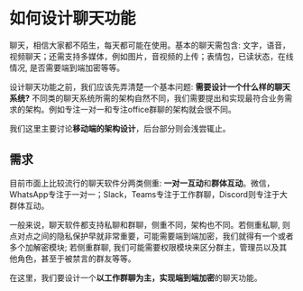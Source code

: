 # 如何设计聊天功能

聊天，相信大家都不陌生，每天都可能在使用。基本的聊天需包含: 文字，语音，视频聊天；还需支持多媒体，例如图片，音视频的上传；表情包，已读状态，在线情况, 是否需要端到端加密等等。

设计聊天功能之前，我们应该先弄清楚一个基本问题: **需要设计一个什么样的聊天系统?** 不同类的聊天系统所需的架构自然不同，我们需要提出和实现最符合业务需求的架构。例如专注一对一和专注office群聊的架构就会很不同。

我们这里主要讨论**移动端的架构设计**，后台部分则会浅尝辄止。

## 需求
目前市面上比较流行的聊天软件分两类侧重: **一对一互动**和**群体互动**。微信，WhatsApp专注于一对一；Slack，Teams专注于工作群聊，Discord则专注于大群体互动。

一般来说，聊天软件都支持私聊和群聊，侧重不同，架构也不同。若侧重私聊, 则点对点之间的隐私保护早就非常重要，可能需要端到端加密，我们就得有一个或者多个加解密模块; 若侧重群聊, 我们可能需要权限模块来区分群主，管理员以及其他角色，甚至于被禁言的群友等等。

在这里，我们要设计一个**以工作群聊为主，实现端到端加密**的聊天功能。